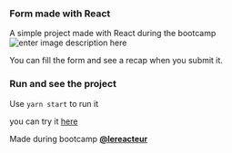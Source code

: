 ### Form made with React

A simple project  made with React during the bootcamp ![enter image description here](https://res.cloudinary.com/dt3dcdlk6/image/upload/v1601290861/web-screen_ytgmt1.png)

You can fill the form and see a recap when you submit it.





### Run and see the project

Use `yarn start` to run it

you can try it [here](https://unruffled-keller-7e3d7a.netlify.app/)



Made during bootcamp [**@lereacteur**](https://www.lereacteur.io/)
